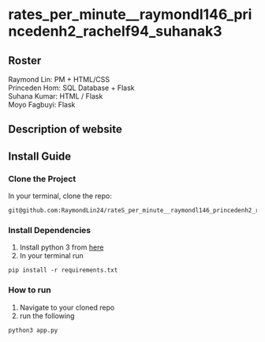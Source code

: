 # rates_per_minute__raymondl146_princedenh2_rachelf94_suhanak3
## Roster
Raymond Lin: PM + HTML/CSS <br>
Princeden Hom: SQL Database + Flask <br>
Suhana Kumar: HTML / Flask <br>
Moyo Fagbuyi: Flask


## Description of website

## Install Guide
### Clone the Project
In your terminal, clone the repo:
```
git@github.com:RaymondLin24/rateS_per_minute__raymondl146_princedenh2_rachelf94_suhanak3.git
```
### Install Dependencies 
1. Install python 3 from [here](https://www.python.org/downloads/)
2. In your terminal run 
```
pip install -r requirements.txt
```
 
### How to run
1. Navigate to your cloned repo
2. run the following
```
python3 app.py
```
